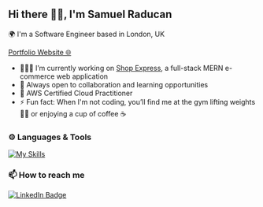 ## Hi there 👋🏼, I'm Samuel Raducan

🌍 I'm a Software Engineer based in London, UK
<br />

[Portfolio Website 🌐](https://samuel-raducan.vercel.app/)

-   👨🏻‍💻 I’m currently working on [Shop Express](https://github.com/samuelmbp/shop-express), a full-stack MERN e-commerce web application
-   🤝 Always open to collaboration and learning opportunities
-   📜 AWS Certified Cloud Practitioner
-   ⚡ Fun fact: When I'm not coding, you’ll find me at the gym lifting weights 🏋🏿 or enjoying a cup of coffee ☕

### ⚙️ Languages & Tools

[![My Skills](https://skillicons.dev/icons?i=java,spring,js,ts,react,nodejs,express,html,css,scss,mongodb,postgresql,aws&theme=dark)](https://skillicons.dev)

### 📫 How to reach me

<div id="badges">
  <a href="https://www.linkedin.com/in/samuel-raducan-3b9683199/">
    <img src="https://img.shields.io/badge/LinkedIn-blue?style=for-the-badge&logo=linkedin&logoColor=white" alt="LinkedIn Badge"/>
  </a>
</div>

<!-- [![LinkedIn](https://skillicons.dev/icons?i=linkedin&theme=dark)](https://www.linkedin.com/in/samuel-raducan-3b9683199/) -->

<!--
Here are some ideas to get you started:
- 🔭 I’m currently working on ...
- 🌱 I’m currently learning ...
- 👯 I’m looking to collaborate on ...
- 🤔 I’m looking for help with ...
- 💬 Ask me about ...
- 📫 How to reach me: ...
- 😄 Pronouns: ...
- ⚡ Fun fact: ...
- - 🌱 I’m currently learning ```.Java``` & ```.Spring Boot``` by building **[Spring Boot Registration System](https://github.com/samuelmbp/java-springboot-registration-system)**
-->
